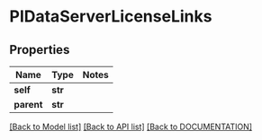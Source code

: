 # PIDataServerLicenseLinks

## Properties
Name | Type | Notes
------------ | ------------- | -------------
**self** | **str**
**parent** | **str**

[[Back to Model list]](../../DOCUMENTATION.md#documentation-for-models) [[Back to API list]](../../DOCUMENTATION.md#documentation-for-api-endpoints) [[Back to DOCUMENTATION]](../../DOCUMENTATION.md)
